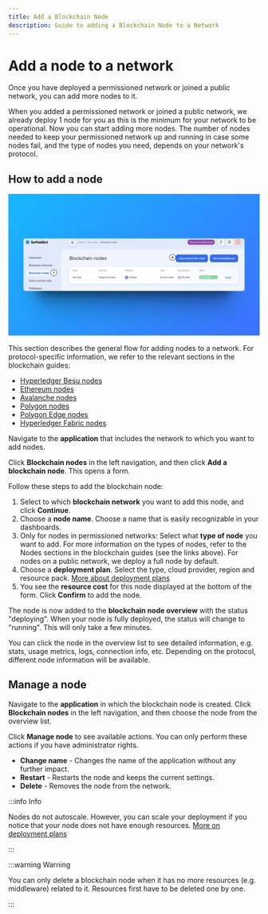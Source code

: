 ```yaml
---
title: Add a Blockchain Node
description: Guide to adding a Blockchain Node to a Network
---
```


# Add a node to a network

Once you have deployed a permissioned network or joined a public network, you can add more nodes to it.

When you added a permissioned network or joined a public network, we already deploy 1 node for you as this is the minimum for your network to be operational. Now you can start adding more nodes. The number of nodes needed to keep your permissioned network up and running in case some nodes fail, and the type of nodes you need, depends on your network's protocol.

## How to add a node

![Add a Node](../../static/img/about-settlemint/add-node.png)

This section describes the general flow for adding nodes to a network. For protocol-specific information, we refer to the relevant sections in the blockchain guides:

- [Hyperledger Besu nodes](../blockchain-guides/1_Hyperledger-Besu/3_enterprise-ethereum-node-types.md)
- [Ethereum nodes](../blockchain-guides/0_Ethereum/2_ethereum-node-types.md)
- [Avalanche nodes](../blockchain-guides/2_Avalanche/2_avalanche-node-types.md)
- [Polygon nodes](../blockchain-guides/4_Polygon/2_polygon-node-types.md)
- [Polygon Edge nodes](../blockchain-guides/4_Polygon/2_polygon-node-types.md)
- [Hyperledger Fabric nodes](../blockchain-guides/5_Hyperledger-Fabric/3_hyperledger-fabric-node-types.md)

Navigate to the **application** that includes the network to which you want to add nodes.

Click **Blockchain nodes** in the left navigation, and then click **Add a blockchain node**. This opens a form.

Follow these steps to add the blockchain node:

1. Select to which **blockchain network** you want to add this node, and click **Continue**.
2. Choose a **node name**. Choose a name that is easily recognizable in your dashboards.
3. Only for nodes in permissioned networks: Select what **type of node** you want to add. For more information on the types of nodes, refer to the Nodes sections in the blockchain guides (see the links above). For nodes on a public network, we deploy a full node by default.
4. Choose a **deployment plan**. Select the type, cloud provider, region and resource pack. [More about deployment plans](../launch-platform/managed-cloud-deployment/13_deployment-plans.md)
5. You see the **resource cost** for this node displayed at the bottom of the form. Click **Confirm** to add the node.

The node is now added to the **blockchain node overview** with the status "deploying". When your node is fully deployed, the status will change to "running". This will only take a few minutes.

You can click the node in the overview list to see detailed information, e.g. stats, usage metrics, logs, connection info, etc. Depending on the protocol, different node information will be available.

## Manage a node

Navigate to the **application** in which the blockchain node is created. Click **Blockchain nodes** in the left navigation, and then choose the node from the overview list.

Click **Manage node** to see available actions. You can only perform these actions if you have administrator rights.

- **Change name** - Changes the name of the application without any further impact.
- **Restart** - Restarts the node and keeps the current settings.
- **Delete** - Removes the node from the network.

:::info Info

Nodes do not autoscale. However, you can scale your deployment if you notice that your node does not have enough resources. [More on deployment plans](../launch-platform/managed-cloud-deployment/13_deployment-plans.md)

:::

:::warning Warning

You can only delete a blockchain node when it has no more resources (e.g. middleware) related to it. Resources first have to be deleted one by one.

:::
